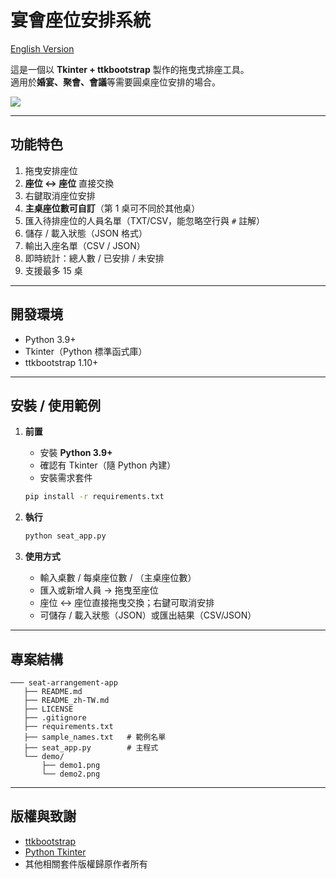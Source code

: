 # 宴會座位安排系統

[English Version](./README.md)

這是一個以 **Tkinter + ttkbootstrap** 製作的拖曳式排座工具。  
適用於**婚宴、聚會、會議**等需要圓桌座位安排的場合。

![](docs/demo.gif)

---
## 功能特色
1. 拖曳安排座位
2. **座位 ↔ 座位** 直接交換
3. 右鍵取消座位安排
4. **主桌座位數可自訂**（第 1 桌可不同於其他桌）
5. 匯入待排座位的人員名單（TXT/CSV，能忽略空行與 `#` 註解）
6. 儲存 / 載入狀態（JSON 格式）
7. 輸出入座名單（CSV / JSON）
8. 即時統計：總人數 / 已安排 / 未安排
9. 支援最多 15 桌

---

## 開發環境
- Python 3.9+
- Tkinter（Python 標準函式庫）
- ttkbootstrap 1.10+

---

## 安裝 / 使用範例

1. **前置**
   - 安裝 **Python 3.9+**  
   - 確認有 Tkinter（隨 Python 內建）  
   - 安裝需求套件  
   ```bash
   pip install -r requirements.txt
   ```

2. **執行**
   ```bash
   python seat_app.py
   ```

3. **使用方式**
   - 輸入桌數 / 每桌座位數 / （主桌座位數）  
   - 匯入或新增人員 → 拖曳至座位  
   - 座位 ↔ 座位直接拖曳交換；右鍵可取消安排  
   - 可儲存 / 載入狀態（JSON）或匯出結果（CSV/JSON）

---

## 專案結構
```
─── seat-arrangement-app
   ├── README.md
   ├── README_zh-TW.md
   ├── LICENSE
   ├── .gitignore
   ├── requirements.txt
   ├── sample_names.txt   # 範例名單
   ├── seat_app.py        # 主程式
   └── demo/
       ├── demo1.png
       └── demo2.png
```

---

## 版權與致謝
- [ttkbootstrap](https://github.com/israel-dryer/ttkbootstrap)  
- [Python Tkinter](https://docs.python.org/3/library/tkinter.html)  
- 其他相關套件版權歸原作者所有
